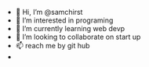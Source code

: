 - 👋 Hi, I’m @samchirst
- 👀 I’m interested in programing
- 🌱 I’m currently learning web devp
- 💞️ I’m looking to collaborate on start up
- 📫 reach me by git hub
- 

<!---
samchirst/samchirst is a ✨ special ✨ repository because its `README.md` (this file) appears on your GitHub profile.
You can click the Preview link to take a look at your changes.
--->

